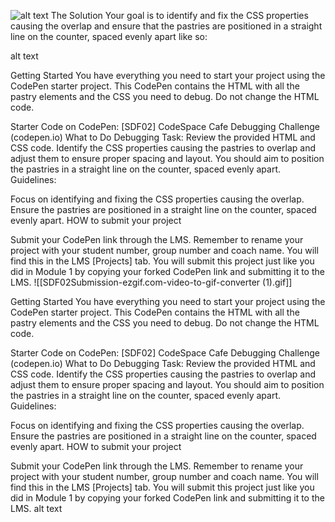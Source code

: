 
![alt text]([./images/solution.png](https://www.google.com/url?sa=i&url=https%3A%2F%2Fwww.codespace.co.za%2Fprivacy%2F&psig=AOvVaw2x_reyDTlzFwz2f8lYVlvt&ust=1718179399392000&source=images&cd=vfe&opi=89978449&ved=0CBIQjRxqFwoTCKia4JiL04YDFQAAAAAdAAAAABAJ))
The Solution
Your goal is to identify and fix the CSS properties causing the overlap and ensure that the pastries are positioned in a straight line on the counter, spaced evenly apart like so:

alt text

Getting Started
You have everything you need to start your project using the CodePen starter project. This CodePen contains the HTML with all the pastry elements and the CSS you need to debug. Do not change the HTML code.

Starter Code on CodePen: [SDF02] CodeSpace Cafe Debugging Challenge (codepen.io)
What to Do
Debugging Task: Review the provided HTML and CSS code. Identify the CSS properties causing the pastries to overlap and adjust them to ensure proper spacing and layout. You should aim to position the pastries in a straight line on the counter, spaced evenly apart.
Guidelines:

Focus on identifying and fixing the CSS properties causing the overlap.
Ensure the pastries are positioned in a straight line on the counter, spaced evenly apart.
HOW to submit your project

Submit your CodePen link through the LMS. Remember to rename your project with your student number, group number and coach name. You will find this in the LMS [Projects] tab.
You will submit this project just like you did in Module 1 by copying your forked CodePen link and submitting it to the LMS.
![[SDF02Submission-ezgif.com-video-to-gif-converter (1).gif]]

Getting Started
You have everything you need to start your project using the CodePen starter project. This CodePen contains the HTML with all the pastry elements and the CSS you need to debug. Do not change the HTML code.

Starter Code on CodePen: [SDF02] CodeSpace Cafe Debugging Challenge (codepen.io)
What to Do
Debugging Task: Review the provided HTML and CSS code. Identify the CSS properties causing the pastries to overlap and adjust them to ensure proper spacing and layout. You should aim to position the pastries in a straight line on the counter, spaced evenly apart.
Guidelines:

Focus on identifying and fixing the CSS properties causing the overlap.
Ensure the pastries are positioned in a straight line on the counter, spaced evenly apart.
HOW to submit your project

Submit your CodePen link through the LMS. Remember to rename your project with your student number, group number and coach name. You will find this in the LMS [Projects] tab.
You will submit this project just like you did in Module 1 by copying your forked CodePen link and submitting it to the LMS.
alt text
